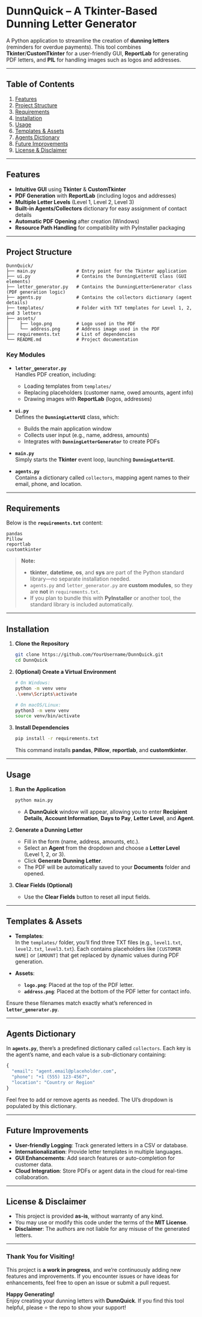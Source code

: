 # **DunnQuick – A Tkinter-Based Dunning Letter Generator**

A Python application to streamline the creation of **dunning letters** (reminders for overdue payments). This tool combines **Tkinter**/**CustomTkinter** for a user-friendly GUI, **ReportLab** for generating PDF letters, and **PIL** for handling images such as logos and addresses.

---

## **Table of Contents**
1. [Features](#features)  
2. [Project Structure](#project-structure)  
3. [Requirements](#requirements)  
4. [Installation](#installation)  
5. [Usage](#usage)  
6. [Templates & Assets](#templates--assets)  
7. [Agents Dictionary](#agents-dictionary)  
8. [Future Improvements](#future-improvements)  
9. [License & Disclaimer](#license--disclaimer)

---

## **Features**
- **Intuitive GUI** using **Tkinter** & **CustomTkinter**  
- **PDF Generation** with **ReportLab** (including logos and addresses)  
- **Multiple Letter Levels** (Level 1, Level 2, Level 3)  
- **Built-in Agents/Collectors** dictionary for easy assignment of contact details  
- **Automatic PDF Opening** after creation (Windows)  
- **Resource Path Handling** for compatibility with PyInstaller packaging

---

## **Project Structure**

```
DunnQuick/
├── main.py               # Entry point for the Tkinter application
├── ui.py                 # Contains the DunningLetterUI class (GUI elements)
├── letter_generator.py   # Contains the DunningLetterGenerator class (PDF generation logic)
├── agents.py             # Contains the collectors dictionary (agent details)
├── templates/            # Folder with TXT templates for Level 1, 2, and 3 letters
├── assets/
│    ├── logo.png         # Logo used in the PDF
│    └── address.png      # Address image used in the PDF
├── requirements.txt      # List of dependencies
└── README.md             # Project documentation
```

### Key Modules
- **`letter_generator.py`**  
  Handles PDF creation, including:
  - Loading templates from `templates/`
  - Replacing placeholders (customer name, owed amounts, agent info)
  - Drawing images with **ReportLab** (logos, addresses)
  
- **`ui.py`**  
  Defines the **`DunningLetterUI`** class, which:
  - Builds the main application window
  - Collects user input (e.g., name, address, amounts)
  - Integrates with **`DunningLetterGenerator`** to create PDFs

- **`main.py`**  
  Simply starts the **Tkinter** event loop, launching **`DunningLetterUI`**.

- **`agents.py`**  
  Contains a dictionary called `collectors`, mapping agent names to their email, phone, and location.

---

## **Requirements**

Below is the **`requirements.txt`** content:

```
pandas
Pillow
reportlab
customtkinter
```

> **Note:**  
> - **tkinter**, **datetime**, **os**, and **sys** are part of the Python standard library—no separate installation needed.  
> - `agents.py` and `letter_generator.py` are **custom modules**, so they are **not** in `requirements.txt`.  
> - If you plan to bundle this with **PyInstaller** or another tool, the standard library is included automatically.

---

## **Installation**

1. **Clone the Repository**
   ```bash
   git clone https://github.com/YourUsername/DunnQuick.git
   cd DunnQuick
   ```

2. **(Optional) Create a Virtual Environment**
   ```bash
   # On Windows:
   python -m venv venv
   .\venv\Scripts\activate

   # On macOS/Linux:
   python3 -m venv venv
   source venv/bin/activate
   ```

3. **Install Dependencies**
   ```bash
   pip install -r requirements.txt
   ```
   This command installs **pandas**, **Pillow**, **reportlab**, and **customtkinter**.

---

## **Usage**

1. **Run the Application**
   ```bash
   python main.py
   ```
   - A **DunnQuick** window will appear, allowing you to enter **Recipient Details**, **Account Information**, **Days to Pay**, **Letter Level**, and **Agent**.

2. **Generate a Dunning Letter**
   - Fill in the form (name, address, amounts, etc.).
   - Select an **Agent** from the dropdown and choose a **Letter Level** (Level 1, 2, or 3).
   - Click **Generate Dunning Letter**.
   - The PDF will be automatically saved to your **Documents** folder and opened.

3. **Clear Fields (Optional)**
   - Use the **Clear Fields** button to reset all input fields.

---

## **Templates & Assets**
- **Templates**:  
  In the `templates/` folder, you’ll find three TXT files (e.g., `level1.txt`, `level2.txt`, `level3.txt`). Each contains placeholders like `[CUSTOMER NAME]` or `[AMOUNT]` that get replaced by dynamic values during PDF generation.

- **Assets**:  
  - **`logo.png`**: Placed at the top of the PDF letter.  
  - **`address.png`**: Placed at the bottom of the PDF letter for contact info.  

Ensure these filenames match exactly what’s referenced in **`letter_generator.py`**.

---

## **Agents Dictionary**
In **`agents.py`**, there’s a predefined dictionary called `collectors`. Each key is the agent’s name, and each value is a sub-dictionary containing:
```python
{
  "email": "agent.email@placeholder.com",
  "phone": "+1 (555) 123-4567",
  "location": "Country or Region"
}
```
Feel free to add or remove agents as needed. The UI’s dropdown is populated by this dictionary.

---

## **Future Improvements**
- **User-friendly Logging**: Track generated letters in a CSV or database.  
- **Internationalization**: Provide letter templates in multiple languages.  
- **GUI Enhancements**: Add search features or auto-completion for customer data.  
- **Cloud Integration**: Store PDFs or agent data in the cloud for real-time collaboration.

---

## **License & Disclaimer**
- This project is provided **as-is**, without warranty of any kind.  
- You may use or modify this code under the terms of the **MIT License**.  
- **Disclaimer**: The authors are not liable for any misuse of the generated letters.

---

### **Thank You for Visiting!**

This project is **a work in progress**, and we’re continuously adding new features and improvements. If you encounter issues or have ideas for enhancements, feel free to open an issue or submit a pull request.

**Happy Generating!**  
Enjoy creating your dunning letters with **DunnQuick**. If you find this tool helpful, please ⭐ the repo to show your support!
